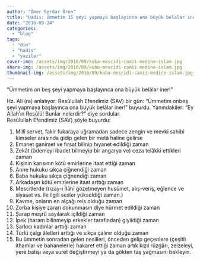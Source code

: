 ```yaml
---
author: "Ömer Serdar Ören"
title: "Hadis: Ümmetim 15 şeyi yapmaya başlayınca ona büyük belalar iner"
date: "2016-09-24"
categories: 
  - "blog"
tags: 
  - "din"
  - "hadis"
  - "yazilar"
cover-img: /assets/img/2016/09/kuba-mescidi-camii-medine-islam.jpg
share-img: /assets/img/2016/09/kuba-mescidi-camii-medine-islam.jpg
thumbnail-img: /assets/img/2016/09/kuba-mescidi-camii-medine-islam.jpg
---
```



“Ümmetim on beş şeyi yapmaya başlayınca ona büyük belâlar iner!”

Hz. Ali (ra) anlatıyor: Resûlullah Efendimiz (SAV) bir gün:
“Ümmetim onbeş şeyi yapmaya başlayınca ona büyük belâlar iner!” buyurdu. Yanındakiler:
“Ey Allah’ın Resûlü! Bunlar nelerdir?” diye sordular.  
Resûlullah Efendimiz (SAV) şöyle buyurdu:

1. Millî servet, fakir fukaraya uğramadan sadece zengin ve mevki sahibi kimseler arasında gidip gelen bir metâ haline gelirse
2. Emanet ganimet ve fırsat bilinip hıyanet edildiği zaman
3. Zekât (ödemeyi ibadet bilmeyip bir angarya ve) ceza telâkki ettikleri zaman
4. Kişinin karısının kötü emirlerine itaat ettiği zaman
5. Anne hukuku sıkça çiğnendiği zaman
6. Baba hukuku sıkça çiğnendiği zaman
7. Arkadaşın kötü emirlerine itaat arttığı zaman
8. Mescitlerde (rızay-ı İlâhî gözetmeyen husûmet, alış-veriş, eğlence ve siyaset vs. ile ilgili sesler yükseldiği zaman.)
9. Kavme, onların en alçağı reis olduğu zaman
10. Zorba kişiye zararı dokunmasın diye hürmet edildiği zaman
11. Şarap meşrû sayılarak içildiği zaman
12. İpek (haram bilinmeyip erkekler tarafından) giyildiği zaman
13. Şarkıcı kadınlar arttığı zaman
14. Türlü çalgı âletleri arttığı ve sıkça çalınır olduğu zaman
15. Bu ümmetin sonradan gelen nesilleri, önceden gelip geçenlere (çeşitli ithamlar ve bahanelerle) hakaret ettiği zaman artık kızıl rüzgârı, zelzeleyi, yere batışı veya suret değiştirmeyi ya da gökten taş yağmasını bekleyin.
